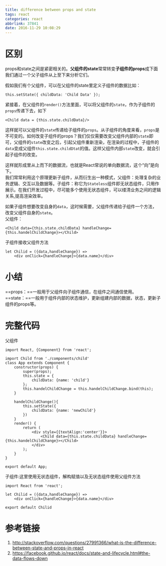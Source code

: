 ```yaml
---
title: difference between props and state
tags: react
categories: react
abbrlink: 37841
date: 2016-11-29 10:08:29
---
```


# 区别
props和state之间是紧密相关的。**父组件的state**常常转变**子组件的props**成下面我们通过一个父子组件从上至下来分析它们。
  
假如我们有个父组件，可以在父组件的state里定义子组件的数据比如：  
``` 
this.setState({ childData: 'Child Data' });  
```  
紧接着，在父组件的`render()`方法里面，可以将父组件的`state`，作为子组件的`props`传递下去，如下
```
<Child data = {this.state.childData}/>
```
这样就可以父组件的`state`传递给子组件的`props`。从子组件的角度来看，`props`是不可变的。如何改变子组件的props？我们仅仅需要改变父组件内部的`state`即可，父组件的`state`改变之后，引起父组件重新渲染，在渲染的过程中，子组件的`data`变成父组件`this.state.childDtat`的值。这样父组件内部`state`改变，就会引起子组件的改变。

这样就形成里从上而下的数据流，也就是React常说的单向数据流，这个“向”是向下。  
我们常常利用这个原理更新子组件，从而衍生出一种模式，父组件：处理复杂的业务逻辑、交互以及数据等。子组件：称它为`Stateless`组件即无状态组件，只用作展示。在我们开发过程中，尽可能多个使用无状态组件，可以缕清业务之间的逻辑关系,提高渲染效率。

如果子组件想要改变自身的`data`，这时候需要，父组件传递给子组件一个方法，改变父组件自身的`state`。  
父组件：
```
<Child data={this.state.childData} handleChange={this.handelChildChange}></Child>
```
子组件接收父组件方法
```
let Chilid = ({data,handleChange}) =>
    <div onClick={handleChange}>{data.name}</div>
```
# 小结
==props：==一般用于父组件向子组件通信，在组件之间通信使用。  
==state：==一般用于组件内部的状态维护，更新组建内部的数据，状态，更新子组件的props等。
# 完整代码
父组件
```
import React, {Component} from 'react';

import Child from './components/child'
class App extends Component {
    constructor(props) {
        super(props);
        this.state = {
            childData: {name: 'child'}
        };
        this.handelChildChange = this.handelChildChange.bind(this);
    }

    handelChildChange(){
        this.setState({
            childData: {name: 'newChild'}
        })
    }
    render() {
        return (
            <div style={{textAlign:'center'}}>
                <Child data={this.state.childData} handleChange={this.handelChildChange}></Child>
            </div>
        );
    }
}

export default App;
```

子组件:这里使用无状态组件，解构赋值以及无状态组件使用父组件方法
```
import React from 'react';

let Chilid = ({data,handleChange}) =>
    <div onClick={handleChange}>{data.name}</div>

export default Chilid
```



# 参考链接 
1. http://stackoverflow.com/questions/27991366/what-is-the-difference-between-state-and-props-in-react
2. https://facebook.github.io/react/docs/state-and-lifecycle.html#the-data-flows-down

